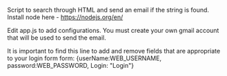 Script to search through HTML and send an email if the string is found.
Install node here - https://nodejs.org/en/

Edit app.js to add configurations.
You must create your own gmail account that will be used to send the email.

It is important to find this line to add and remove fields that are appropriate to your login form
form: {userName:WEB_USERNAME, password:WEB_PASSWORD, Login: "Login"}